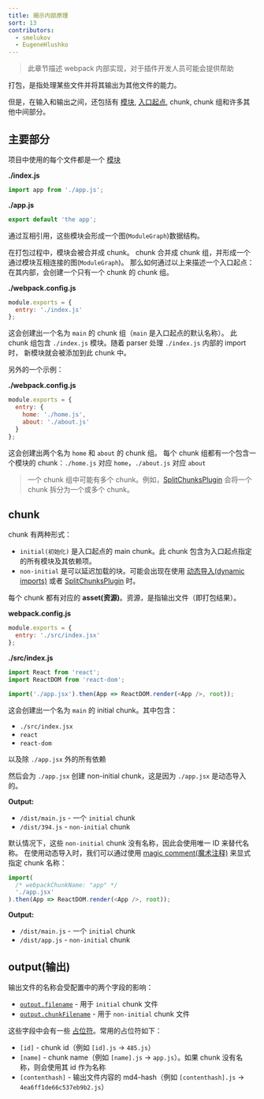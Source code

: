 ```yaml
---
title: 揭示内部原理
sort: 13
contributors:
  - smelukov
  - EugeneHlushko
---
```


> 此章节描述 webpack 内部实现，对于插件开发人员可能会提供帮助

打包，是指处理某些文件并将其输出为其他文件的能力。

但是，在输入和输出之间，还包括有 [模块](/concepts/modules/), [入口起点](/concepts/entry-points/), chunk, chunk 组和许多其他中间部分。

## 主要部分

项目中使用的每个文件都是一个 [模块](/concepts/modules/)

__./index.js__

```js
import app from './app.js';
```

__./app.js__

```js
export default 'the app';
```

通过互相引用，这些模块会形成一个图(`ModuleGraph`)数据结构。

在打包过程中，模块会被合并成 chunk。
chunk 合并成 chunk 组，并形成一个通过模块互相连接的图(`ModuleGraph`)。
那么如何通过以上来描述一个入口起点：在其内部，会创建一个只有一个 chunk 的 chunk 组。

__./webpack.config.js__

```js
module.exports = {
  entry: './index.js'
};
```

这会创建出一个名为 `main` 的 chunk 组（`main` 是入口起点的默认名称）。
此 chunk 组包含 `./index.js` 模块。随着 parser 处理 `./index.js` 内部的 import 时， 新模块就会被添加到此 chunk 中。

另外的一个示例：

__./webpack.config.js__

```js
module.exports = {
  entry: {
    home: './home.js',
    about: './about.js'
  }
};
```

这会创建出两个名为 `home` 和 `about` 的 chunk 组。
每个 chunk 组都有一个包含一个模块的 chunk：`./home.js` 对应 `home`，`./about.js` 对应 `about`

> 一个 chunk 组中可能有多个 chunk。例如，[SplitChunksPlugin](/plugins/split-chunks-plugin/) 会将一个 chunk 拆分为一个或多个 chunk。

## chunk

chunk 有两种形式：

- `initial(初始化)` 是入口起点的 main chunk。此 chunk 包含为入口起点指定的所有模块及其依赖项。
- `non-initial` 是可以延迟加载的块。可能会出现在使用 [动态导入(dynamic imports)](/guides/code-splitting/#dynamic-imports) 或者 [SplitChunksPlugin](/plugins/split-chunks-plugin/) 时。

每个 chunk 都有对应的 __asset(资源)__。资源，是指输出文件（即打包结果）。

__webpack.config.js__

```js
module.exports = {
  entry: './src/index.jsx'
};
```

__./src/index.js__

```js
import React from 'react';
import ReactDOM from 'react-dom';

import('./app.jsx').then(App => ReactDOM.render(<App />, root));
```

这会创建出一个名为 `main` 的 initial chunk。其中包含：

- `./src/index.jsx`
- `react`
- `react-dom`

以及除 `./app.jsx` 外的所有依赖

然后会为 `./app.jsx` 创建 non-initial chunk，这是因为 `./app.jsx` 是动态导入的。

__Output:__

- `/dist/main.js` - 一个 `initial` chunk
- `/dist/394.js` - `non-initial` chunk

默认情况下，这些 `non-initial` chunk 没有名称，因此会使用唯一 ID 来替代名称。
在使用动态导入时，我们可以通过使用 [magic comment(魔术注释)](/api/module-methods/#magic-comments) 来显式指定 chunk 名称：

```js
import(
  /* webpackChunkName: "app" */
  './app.jsx'
).then(App => ReactDOM.render(<App />, root));
```

__Output:__

- `/dist/main.js` - 一个 `initial` chunk
- `/dist/app.js` - `non-initial` chunk

## output(输出)

输出文件的名称会受配置中的两个字段的影响：

- [`output.filename`](/configuration/output/#outputfilename) - 用于 `initial` chunk 文件
- [`output.chunkFilename`](/configuration/output/#outputchunkfilename) - 用于 `non-initial` chunk 文件

这些字段中会有一些 [占位符](/configuration/output/#template-strings)。常用的占位符如下：

- `[id]` - chunk id（例如 `[id].js` -> `485.js`）
- `[name]` - chunk name（例如 `[name].js` -> `app.js`）。如果 chunk 没有名称，则会使用其 id 作为名称
- `[contenthash]` - 输出文件内容的 md4-hash（例如 `[contenthash].js` -> `4ea6ff1de66c537eb9b2.js`）
